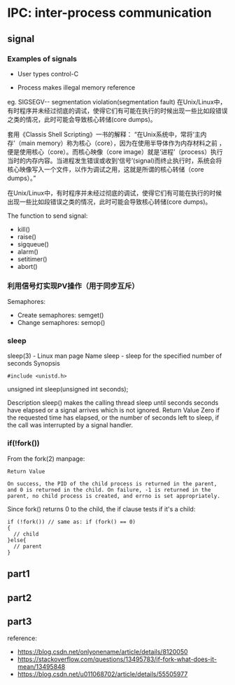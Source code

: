 # IPC: inter-process communication

## signal

### Examples of signals

- User types control-C

- Process makes illegal memory reference

eg. SIGSEGV-- segmentation violation(segmentation fault)
 在Unix/Linux中，有时程序并未经过彻底的调试，使得它们有可能在执行的时候出现一些比如段错误之类的情况，此时可能会导致核心转储(core dumps)。
 
套用《Classis Shell Scripting》一书的解释：
“在Unix系统中，常将‘主内存’（main memory）称为核心（core），因为在使用半导体作为内存材料之前 ，便是使用核心（core）。而核心映像（core image）就是‘进程’（process）执行当时的内存内容。当进程发生错误或收到‘信号’(signal)而终止执行时，系统会将核心映像写入一个文件，以作为调试之用，这就是所谓的核心转储（core dumps）。”

在Unix/Linux中，有时程序并未经过彻底的调试，使得它们有可能在执行的时候出现一些比如段错误之类的情况，此时可能会导致核心转储(core dumps)。
 
The function to send signal:
- kill()
- raise()
- sigqueue()
- alarm()
- setitimer()
- abort()

### 利用信号灯实现PV操作（用于同步互斥）

Semaphores:
- Create semaphores: semget()
- Change semaphores: semop()


### sleep
sleep(3) - Linux man page
Name
sleep - sleep for the specified number of seconds
Synopsis

```
#include <unistd.h>
```

unsigned int sleep(unsigned int seconds);

Description
sleep() makes the calling thread sleep until seconds seconds have elapsed or a signal arrives which is not ignored.
Return Value
Zero if the requested time has elapsed, or the number of seconds left to sleep, if the call was interrupted by a signal handler. 

### if(!fork())


From the fork(2) manpage:

    Return Value

    On success, the PID of the child process is returned in the parent, and 0 is returned in the child. On failure, -1 is returned in the parent, no child process is created, and errno is set appropriately.

Since fork() returns 0 to the child, the if clause tests if it's a child:
```
if (!fork()) // same as: if (fork() == 0)
{
  // child
}else{
  // parent
}
```

## part1

## part2

## part3 


reference:
- https://blog.csdn.net/onlyonename/article/details/8120050
- https://stackoverflow.com/questions/13495783/if-fork-what-does-it-mean/13495848
- https://blog.csdn.net/u011068702/article/details/55505977
